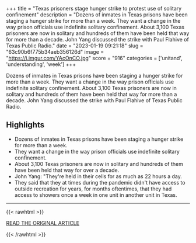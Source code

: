 +++
title = "Texas prisoners stage hunger strike to protest use of solitary confinement"
description = "Dozens of inmates in Texas prisons have been staging a hunger strike for more than a week. They want a change in the way prison officials use indefinite solitary confinement. About 3,100 Texas prisoners are now in solitary and hundreds of them have been held that way for more than a decade. John Yang discussed the strike with Paul Flahive of Texas Public Radio."
date = "2023-01-19 09:21:18"
slug = "63c90b6f775b34aeb356126d"
image = "https://i.imgur.com/YAcOnCO.jpg"
score = "916"
categories = ['unitand', 'understanding', 'week']
+++

Dozens of inmates in Texas prisons have been staging a hunger strike for more than a week. They want a change in the way prison officials use indefinite solitary confinement. About 3,100 Texas prisoners are now in solitary and hundreds of them have been held that way for more than a decade. John Yang discussed the strike with Paul Flahive of Texas Public Radio.

## Highlights

- Dozens of inmates in Texas prisons have been staging a hunger strike for more than a week.
- They want a change in the way prison officials use indefinite solitary confinement.
- About 3,100 Texas prisoners are now in solitary and hundreds of them have been held that way for over a decade.
- John Yang: "They're held in their cells for as much as 22 hours a day.
- They said that they at times during the pandemic didn't have access to outside recreation for years, for months oftentimes, that they had access to showers once a week in one unit in another unit in Texas.

---

{{< rawhtml >}}
  <p class="article-category">
    <a target="_blank" href="https://www.pbs.org/newshour/show/texas-prisoners-stage-hunger-strike-to-protest-use-of-solitary-confinement">READ THE ORIGINAL ARTICLE</a>
  </p>
{{< /rawhtml >}}
